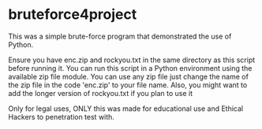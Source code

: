 # bruteforce4project
This was a simple brute-force program that demonstrated the use of Python.


Ensure you have enc.zip and rockyou.txt in the same directory as this script before running it.
You can run this script in a Python environment using the available zip file module.
You can use any zip file just change the name of the zip file in the code 'enc.zip' to your file name.
Also, you might want to add the longer version of rockyou.txt if you plan to use it


Only for legal uses, ONLY this was made for educational use and Ethical Hackers to penetration test with.

